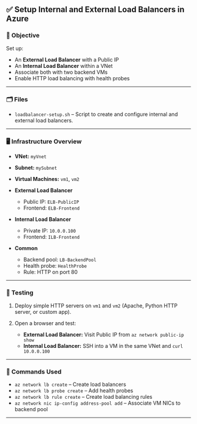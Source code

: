 
## ✅ Setup Internal and External Load Balancers in Azure

### 🔧 Objective

Set up:

* An **External Load Balancer** with a Public IP
* An **Internal Load Balancer** within a VNet
* Associate both with two backend VMs
* Enable HTTP load balancing with health probes

---

### 🗂️ Files

* `loadbalancer-setup.sh` – Script to create and configure internal and external load balancers.

---

### 🖥️ Infrastructure Overview

* **VNet:** `myVnet`
* **Subnet:** `mySubnet`
* **Virtual Machines:** `vm1`, `vm2`
* **External Load Balancer**

  * Public IP: `ELB-PublicIP`
  * Frontend: `ELB-Frontend`
* **Internal Load Balancer**

  * Private IP: `10.0.0.100`
  * Frontend: `ILB-Frontend`
* **Common**

  * Backend pool: `LB-BackendPool`
  * Health probe: `HealthProbe`
  * Rule: HTTP on port 80

---

### 🧪 Testing

1. Deploy simple HTTP servers on `vm1` and `vm2` (Apache, Python HTTP server, or custom app).
2. Open a browser and test:

   * **External Load Balancer:** Visit Public IP from `az network public-ip show`
   * **Internal Load Balancer:** SSH into a VM in the same VNet and `curl 10.0.0.100`

---

### 📜 Commands Used

* `az network lb create` – Create load balancers
* `az network lb probe create` – Add health probes
* `az network lb rule create` – Create load balancing rules
* `az network nic ip-config address-pool add` – Associate VM NICs to backend pool

---

